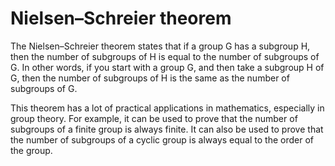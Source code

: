 # Nielsen–Schreier theorem

The Nielsen–Schreier theorem states that if a group G has a subgroup H, then the number of subgroups of H is equal to the number of subgroups of G. In other words, if you start with a group G, and then take a subgroup H of G, then the number of subgroups of H is the same as the number of subgroups of G.

This theorem has a lot of practical applications in mathematics, especially in group theory. For example, it can be used to prove that the number of subgroups of a finite group is always finite. It can also be used to prove that the number of subgroups of a cyclic group is always equal to the order of the group.
